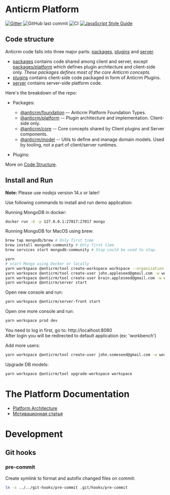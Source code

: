 # Anticrm Platform

[![Gitter](https://badges.gitter.im/anticrm/community.svg)](https://gitter.im/anticrm/community?utm_source=badge&utm_medium=badge&utm_campaign=pr-badge) ![GitHub last commit](https://img.shields.io/github/last-commit/anticrm/platform) ![CI](https://github.com/anticrm/platform/workflows/CI/badge.svg) [![JavaScript Style Guide](https://img.shields.io/badge/code_style-standard-brightgreen.svg)](https://standardjs.com)

## Code structure

Anticrm code falls into three major parts: [packages](./packages), [plugins](./plugins) and [server](./server).

- [packages](./packages) contains code shared among client and server, except [packages/platform](./packages/platform)
  which defines plugin architecture and client-side only. _These packages defines most of the core Anticrm concepts._
- [plugins](./plugins) contains client-side code packaged in form of Anticrm Plugins.
- [server](./server) contains server-side platform code.

Here's the breakdown of the repo:

- Packages:

  - [@anticrm/foundation](./packages/foundation) –- Anticrm Platform Foundation Types.
  - [@anticrm/platform](./packages/platform) -- Plugin architecture and implementation. Client-side only.
  - [@anticrm/core](./packages/core) -- Core concepts shared by Client plugins and Server components.
  - [@anticrm/model](./packages/model) -- Utils to define and manage domain models. Used by tooling, not a part of
    client/server runtimes.

- Plugins:

More on [Code Structure](https://platform-one.now.sh/docs/concepts/code-structure/).

## Install and Run

**Note:** Please use _nodejs_ version 14.x or later!

Use following commands to install and run demo application:

Running MongoDB in docker:

```bash
docker run -d -p 127.0.0.1:27017:27017 mongo
```

Running MongoDB for MacOS using brew:

```bash
brew tap mongodb/brew # Only first time
brew install mongodb-community # Only first time
brew services start mongodb-community # Stop could be used to stop.
```

```bash
yarn
# start Mongo using Docker or locally
yarn workspace @anticrm/tool create-workspace workspace --organization "My Organization"
yarn workspace @anticrm/tool create-user john.appleseed@gmail.com -w workspace -p 123 -f "John Appleseed"
yarn workspace @anticrm/tool create-user brain.appleseed@gmail.com -w workspace -p 123 -f "Brain Appleseed"
yarn workspace @anticrm/server start
```

Open new console and run:

```bash
yarn workspace @anticrm/server-front start
```

Open one more console and run:

```bash
yarn workspace prod dev
```

You need to log in first, go to: http://localhost:8080  
After login you will be redirected to default application (ex: 'workbench')

Add more users:

```bash
yarn workspace @anticrm/tool create-user john.someseed@gmail.com -w workspace -p 123 -f "John Someseed"
```

Upgrade DB models:

```bash
yarn workspace @anticrm/tool upgrade-workspace workspace
```

# The Platform Documentation

- [Platform Architecture](https://platform-one.now.sh/docs/concepts/architecture/)
- [Мотивационная статья](https://medium.com/платформа/го-я-создал-4250ec3dab76)

# Development

## Git hooks

### pre-commit

Create symlink to format and autofix changed files on commit:

```bash
ln -s ../../git-hooks/pre-commit .git/hooks/pre-commit
```
